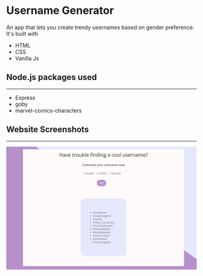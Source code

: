 # Username Generator

An app that lets you create trendy usernames based on gender preference. It's built with

- HTML
- CSS
- Vanilla Js

## Node.js packages used

---

- Express
- goby
- marvel-comics-characters

## Website Screenshots

---

![Boyish](https://github.com/SowmyaaRamesh/Username-Generator/blob/main/Screenshots/boyish.PNG)
